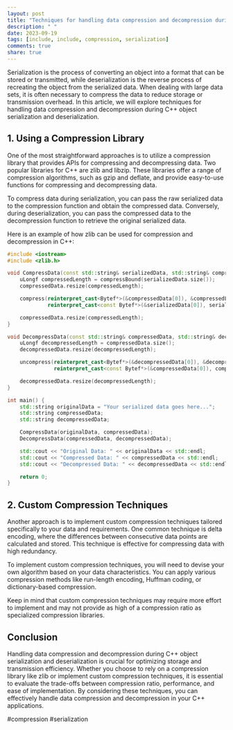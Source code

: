 ```yaml
---
layout: post
title: "Techniques for handling data compression and decompression during C++ object serialization and deserialization"
description: " "
date: 2023-09-19
tags: [include, include, compression, serialization]
comments: true
share: true
---
```


Serialization is the process of converting an object into a format that can be stored or transmitted, while deserialization is the reverse process of recreating the object from the serialized data. When dealing with large data sets, it is often necessary to compress the data to reduce storage or transmission overhead. In this article, we will explore techniques for handling data compression and decompression during C++ object serialization and deserialization.

## 1. Using a Compression Library

One of the most straightforward approaches is to utilize a compression library that provides APIs for compressing and decompressing data. Two popular libraries for C++ are zlib and libzip. These libraries offer a range of compression algorithms, such as gzip and deflate, and provide easy-to-use functions for compressing and decompressing data.

To compress data during serialization, you can pass the raw serialized data to the compression function and obtain the compressed data. Conversely, during deserialization, you can pass the compressed data to the decompression function to retrieve the original serialized data.

Here is an example of how zlib can be used for compression and decompression in C++:

```cpp
#include <iostream>
#include <zlib.h>

void CompressData(const std::string& serializedData, std::string& compressedData) {
    uLongf compressedLength = compressBound(serializedData.size());
    compressedData.resize(compressedLength);

    compress(reinterpret_cast<Bytef*>(&compressedData[0]), &compressedLength,
             reinterpret_cast<const Bytef*>(&serializedData[0]), serializedData.size());

    compressedData.resize(compressedLength);
}

void DecompressData(const std::string& compressedData, std::string& decompressedData) {
    uLongf decompressedLength = compressedData.size();
    decompressedData.resize(decompressedLength);

    uncompress(reinterpret_cast<Bytef*>(&decompressedData[0]), &decompressedLength,
               reinterpret_cast<const Bytef*>(&compressedData[0]), compressedData.size());

    decompressedData.resize(decompressedLength);
}

int main() {
    std::string originalData = "Your serialized data goes here...";
    std::string compressedData;
    std::string decompressedData;

    CompressData(originalData, compressedData);
    DecompressData(compressedData, decompressedData);

    std::cout << "Original Data: " << originalData << std::endl;
    std::cout << "Compressed Data: " << compressedData << std::endl;
    std::cout << "Decompressed Data: " << decompressedData << std::endl;

    return 0;
}
```

## 2. Custom Compression Techniques

Another approach is to implement custom compression techniques tailored specifically to your data and requirements. One common technique is delta encoding, where the differences between consecutive data points are calculated and stored. This technique is effective for compressing data with high redundancy.

To implement custom compression techniques, you will need to devise your own algorithm based on your data characteristics. You can apply various compression methods like run-length encoding, Huffman coding, or dictionary-based compression.

Keep in mind that custom compression techniques may require more effort to implement and may not provide as high of a compression ratio as specialized compression libraries.

## Conclusion

Handling data compression and decompression during C++ object serialization and deserialization is crucial for optimizing storage and transmission efficiency. Whether you choose to rely on a compression library like zlib or implement custom compression techniques, it is essential to evaluate the trade-offs between compression ratio, performance, and ease of implementation. By considering these techniques, you can effectively handle data compression and decompression in your C++ applications.

#compression #serialization